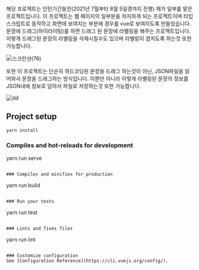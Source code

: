  해당 프로젝트는 인턴기간동안(2021년 7월부터 8월 5일경까지 진행) 제가 일부를 맡은 프로젝트입니다. 이 프로젝트는 웹 페이지의 일부분을 차지하게 되는 프로젝트이며 타입스크립트로 동작하고 화면에 보여지는 부분에 경우를 vue로 보여지도록 만들었습니다. 문장에 드래그(하이라이팅)를 하면 드래그 된 문장에 라벨링을 해주는 프로젝트입니다. 이렇게 드래그된 문장의 라벨링을 삭제시킬수도 있으며 라벨링이 겹치도록 하는것 또한 가능합니다. 
 
![스크린샷(76)](https://user-images.githubusercontent.com/52379503/128648387-ad211022-e9d1-4cc3-aa5f-205889793649.png)

또한 이 프로젝트는 단순히 하드코딩된 문장을 드래그 하는것이 아닌, JSON파일을 읽어와서 문장을 드래그하는 방식입니다. 이뿐만 아니라 이렇게 라벨링된 문장의 정보를 JSON내에 정보로 담아서 파일로 저장하는것 또한 가능합니다.

![dd](https://user-images.githubusercontent.com/52379503/128648532-39d529af-a396-48a9-abcd-9088c5a5d02f.PNG)


## Project setup
```
yarn install
```

### Compiles and hot-reloads for development

yarn run serve
```

### Compiles and minifies for production
```
yarn run build
```

### Run your tests
```
yarn run test
```

### Lints and fixes files
```
yarn run lint
```

### Customize configuration
See [Configuration Reference](https://cli.vuejs.org/config/).
